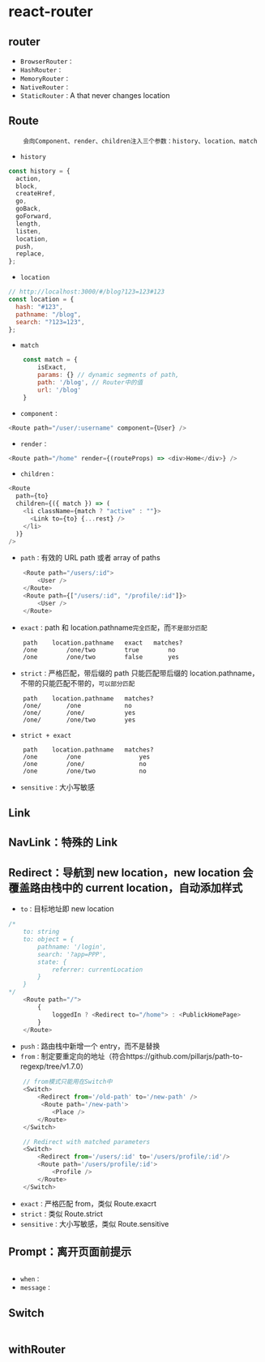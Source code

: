 # react-router

## router

- `BrowserRouter：`
- `HashRouter：`
- `MemoryRouter：`
- `NativeRouter：`
- `StaticRouter：`A <Router> that never changes location

## Route

```
    会向Component、render、children注入三个参数：history、location、match
```

- `history`

```js
const history = {
  action,
  block,
  createHref,
  go,
  goBack,
  goForward,
  length,
  listen,
  location,
  push,
  replace,
};
```

- `location`

```js
// http://localhost:3000/#/blog?123=123#123
const location = {
  hash: "#123",
  pathname: "/blog",
  search: "?123=123",
};
```

- `match`

```js
    const match = {
        isExact,
        params: {} // dynamic segments of path,
        path: '/blog', // Router中的值
        url: '/blog'
    }
```

- `component：`

```js
<Route path="/user/:username" component={User} />
```

- `render：`

```js
<Route path="/home" render={(routeProps) => <div>Home</div>} />
```

- `children：`

```js
<Route
  path={to}
  children={({ match }) => (
    <li className={match ? "active" : ""}>
      <Link to={to} {...rest} />
    </li>
  )}
/>
```

- `path：`有效的 URL path 或者 array of paths

```js
    <Route path="/users/:id">
        <User />
    </Route>
    <Route path={["/users/:id", "/profile/:id"]}>
        <User />
    </Route>
```

- `exact：`path 和 location.pathname`完全匹配`，而`不是部分匹配`

```
    path	location.pathname	exact	matches?
    /one	    /one/two	    true	    no
    /one	    /one/two	    false	    yes
```

- `strict：`严格匹配，带后缀的 path 只能匹配带后缀的 location.pathname，不带的只能匹配不带的，`可以部分匹配`

```
    path	location.pathname	matches?
    /one/	    /one	        no
    /one/	    /one/	        yes
    /one/	    /one/two	    yes
```

- `strict + exact`

```
    path	location.pathname	matches?
    /one	    /one	            yes
    /one	    /one/	            no
    /one	    /one/two	        no
```

- `sensitive：`大小写敏感

## Link

## NavLink：特殊的 Link

## Redirect：导航到 new location，new location 会覆盖路由栈中的 current location，自动添加样式

- `to：`目标地址即 new location

```js
/*
    to: string
    to: object = {
        pathname: '/login',
        search: '?app=PPP',
        state: {
            referrer: currentLocation
        }
    }
*/
    <Route path="/">
        {
            loggedIn ? <Redirect to="/home"> : <PublickHomePage>
        }
    </Route>
```

- `push：`路由栈中新增一个 entry，而不是替换
- `from：`制定要重定向的地址（符合https://github.com/pillarjs/path-to-regexp/tree/v1.7.0）

```js
    // from模式只能用在Switch中
    <Switch>
        <Redirect from='/old-path' to='/new-path' />
         <Route path='/new-path'>
            <Place />
        </Route>
    </Switch>

    // Redirect with matched parameters
    <Switch>
        <Redirect from='/users/:id' to='/users/profile/:id'/>
        <Route path='/users/profile/:id'>
            <Profile />
        </Route>
    </Switch>
```

- `exact：`严格匹配 from，类似 Route.exacrt
- `strict：`类似 Route.strict
- `sensitive：`大小写敏感，类似 Route.sensitive

## Prompt：离开页面前提示

```js

```

- `when：`
- `message：`

## Switch

```

```

## withRouter
